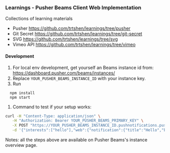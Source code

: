 ### Learnings - Pusher Beams Client Web Implementation

Collections of learning materials

- Pusher https://github.com/trtshen/learnings/tree/pusher
- Git Secret https://github.com/trtshen/learnings/tree/git-secret
- SVG https://github.com/trtshen/learnings/tree/svg
- Vimeo API https://github.com/trtshen/learnings/tree/vimeo


#### Development

1. For local env development, get yourself an Beams instance id from: https://dashboard.pusher.com/beams/instances/
1. Replace `YOUR_PUSHER_BEAMS_INSTANCE_ID` with your instance key.
1. Run
  ```
    npm install
    npm start
  ```
1. Command to test if your setup works:
  ```bash
  curl -H "Content-Type: application/json" \
     -H "Authorization: Bearer YOUR_PUSHER_BEAMS_PRIMARY_KEY" \
     -X POST "https://YOUR_PUSHER_BEAMS_INSTANCE_ID.pushnotifications.pusher.com/publish_api/v1/instances/YOUR_PUSHER_BEAMS_INSTANCE_ID/publishes" \
     -d '{"interests":["hello"],"web":{"notification":{"title":"Hello","body":"Hello, world!"}}}'
  ```

Notes: all the steps above are available on Pusher Beams's instance overview page.

